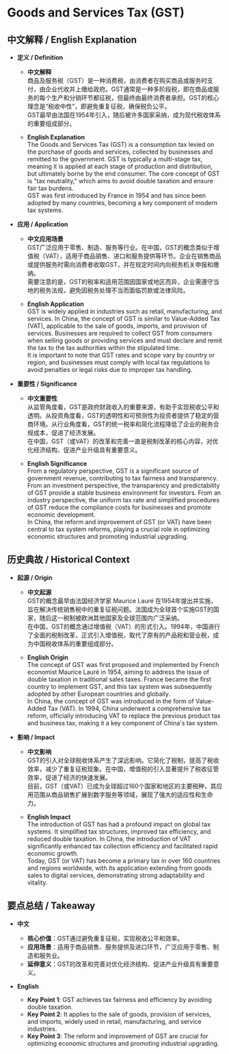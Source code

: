 # Goods and Services Tax (GST)

## 中文解释 / English Explanation

* **定义 / Definition**  
  - **中文解释**  
    商品及服务税（GST）是一种消费税，由消费者在购买商品或服务时支付，由企业代收并上缴给政府。GST通常是一种多阶段税，即在商品或服务的每个生产和分销环节都征税，但最终由最终消费者承担。GST的核心理念是“税收中性”，即避免重复征税，确保税负公平。  
    GST最早由法国在1954年引入，随后被许多国家采纳，成为现代税收体系的重要组成部分。

  - **English Explanation**  
    The Goods and Services Tax (GST) is a consumption tax levied on the purchase of goods and services, collected by businesses and remitted to the government. GST is typically a multi-stage tax, meaning it is applied at each stage of production and distribution, but ultimately borne by the end consumer. The core concept of GST is "tax neutrality," which aims to avoid double taxation and ensure fair tax burdens.  
    GST was first introduced by France in 1954 and has since been adopted by many countries, becoming a key component of modern tax systems.

* **应用 / Application**  
  - **中文应用场景**  
    GST广泛应用于零售、制造、服务等行业。在中国，GST的概念类似于增值税（VAT），适用于商品销售、进口和服务提供等环节。企业在销售商品或提供服务时需向消费者收取GST，并在规定时间内向税务机关申报和缴纳。  
    需要注意的是，GST的税率和适用范围因国家或地区而异，企业需遵守当地的税务法规，避免因税务处理不当而面临罚款或法律风险。

  - **English Application**  
    GST is widely applied in industries such as retail, manufacturing, and services. In China, the concept of GST is similar to Value-Added Tax (VAT), applicable to the sale of goods, imports, and provision of services. Businesses are required to collect GST from consumers when selling goods or providing services and must declare and remit the tax to the tax authorities within the stipulated time.  
    It is important to note that GST rates and scope vary by country or region, and businesses must comply with local tax regulations to avoid penalties or legal risks due to improper tax handling.

* **重要性 / Significance**  
  - **中文重要性**  
    从监管角度看，GST是政府财政收入的重要来源，有助于实现税收公平和透明。从投资角度看，GST的透明性和可预测性为投资者提供了稳定的营商环境。从行业角度看，GST的统一税率和简化流程降低了企业的税务合规成本，促进了经济发展。  
    在中国，GST（或VAT）的改革和完善一直是税制改革的核心内容，对优化经济结构、促进产业升级具有重要意义。

  - **English Significance**  
    From a regulatory perspective, GST is a significant source of government revenue, contributing to tax fairness and transparency. From an investment perspective, the transparency and predictability of GST provide a stable business environment for investors. From an industry perspective, the uniform tax rate and simplified procedures of GST reduce the compliance costs for businesses and promote economic development.  
    In China, the reform and improvement of GST (or VAT) have been central to tax system reforms, playing a crucial role in optimizing economic structures and promoting industrial upgrading.

## 历史典故 / Historical Context

* **起源 / Origin**  
  - **中文起源**  
    GST的概念最早由法国经济学家 Maurice Lauré 在1954年提出并实施，旨在解决传统销售税中的重复征税问题。法国成为全球首个实施GST的国家，随后这一税制被欧洲其他国家及全球范围内广泛采纳。  
    在中国，GST的概念通过增值税（VAT）的形式引入。1994年，中国进行了全面的税制改革，正式引入增值税，取代了原有的产品税和营业税，成为中国税收体系的重要组成部分。

  - **English Origin**  
    The concept of GST was first proposed and implemented by French economist Maurice Lauré in 1954, aiming to address the issue of double taxation in traditional sales taxes. France became the first country to implement GST, and this tax system was subsequently adopted by other European countries and globally.  
    In China, the concept of GST was introduced in the form of Value-Added Tax (VAT). In 1994, China underwent a comprehensive tax reform, officially introducing VAT to replace the previous product tax and business tax, making it a key component of China's tax system.

* **影响 / Impact**  
  - **中文影响**  
    GST的引入对全球税收体系产生了深远影响。它简化了税制，提高了税收效率，减少了重复征税现象。在中国，增值税的引入显著提升了税收征管效率，促进了经济的快速发展。  
    目前，GST（或VAT）已成为全球超过160个国家和地区的主要税种，其应用范围从商品销售扩展到数字服务等领域，展现了强大的适应性和生命力。

  - **English Impact**  
    The introduction of GST has had a profound impact on global tax systems. It simplified tax structures, improved tax efficiency, and reduced double taxation. In China, the introduction of VAT significantly enhanced tax collection efficiency and facilitated rapid economic growth.  
    Today, GST (or VAT) has become a primary tax in over 160 countries and regions worldwide, with its application extending from goods sales to digital services, demonstrating strong adaptability and vitality.

## 要点总结 / Takeaway

* **中文**  
  - **核心价值**：GST通过避免重复征税，实现税收公平和效率。  
  - **应用场景**：适用于商品销售、服务提供及进口环节，广泛应用于零售、制造和服务业。  
  - **延伸意义**：GST的改革和完善对优化经济结构、促进产业升级具有重要意义。

* **English**  
  - **Key Point 1**: GST achieves tax fairness and efficiency by avoiding double taxation.  
  - **Key Point 2**: It applies to the sale of goods, provision of services, and imports, widely used in retail, manufacturing, and service industries.  
  - **Key Point 3**: The reform and improvement of GST are crucial for optimizing economic structures and promoting industrial upgrading.